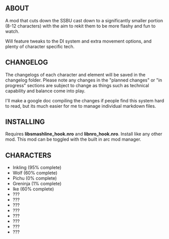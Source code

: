 ## ABOUT

A mod that cuts down the SSBU cast down to a significantly smaller portion (8-12 characters) with the aim to rekit them to be more flashy and fun to watch.

Will feature tweaks to the DI system and extra movement options, and plenty of character specific tech.

## CHANGELOG

The changelogs of each character and element will be saved in the changelog folder. Please note any changes in the "planned changes" or "in progress" sections are subject to change as things such as technical capability and balance come into play. 

I'll make a google doc compiling the changes if people find this system hard to read, but its much easier for me to manage individual markdown files.

## INSTALLING

Requires **libsmashline_hook.nro** and **libnro_hook.nro**. Install like any other mod. This mod can be toggled with the built in arc mod manager.

## CHARACTERS

- Inkling (95% complete)
- Wolf (60% complete)
- Pichu (0% complete)
- Greninja (1% complete)
- Ike (60% complete)
- ???
- ???
- ???
- ???
- ???
- ???
- ???
- ???

